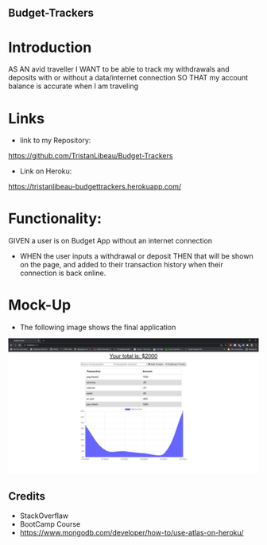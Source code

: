 ## Budget-Trackers

# Introduction

AS AN avid traveller
I WANT to be able to track my withdrawals and deposits with or without a data/internet connection
SO THAT my account balance is accurate when I am traveling

# Links

* link to my Repository:

https://github.com/TristanLibeau/Budget-Trackers

* Link on Heroku:

https://tristanlibeau-budgettrackers.herokuapp.com/

# Functionality:

GIVEN a user is on Budget App without an internet connection
* WHEN the user inputs a withdrawal or deposit
THEN that will be shown on the page, and added to their transaction history when their connection is back online.

# Mock-Up

* The following image shows the final application

![alt text](./img/Budget-Tracker.png)

## Credits

* StackOverflaw 
* BootCamp Course
* https://www.mongodb.com/developer/how-to/use-atlas-on-heroku/
